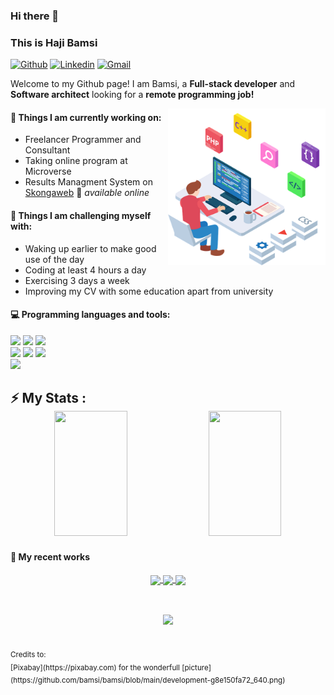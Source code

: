### Hi there 👋 
### This is Haji Bamsi

[![Github](https://img.shields.io/badge/-Github-000?style=flat&logo=Github&logoColor=white)](https://github.com/bamsi)
[![Linkedin](https://img.shields.io/badge/-LinkedIn-blue?style=flat&logo=Linkedin&logoColor=white)](https://www.linkedin.com/in/haji-bamsi-17327726/)
[![Gmail](https://img.shields.io/badge/-Gmail-c14438?style=flat&logo=Gmail&logoColor=white)](mailto:hibamsi@gmail.com)

Welcome to my Github page! I am Bamsi, a **Full-stack developer** and **Software architect** looking for a **remote programming job!**  

<img align="right" alt="img" src="https://github.com/bamsi/bamsi/blob/main/development-g8e150fa72_640.png" width="50%" height="auto" />


#### 🌱 Things I am currently working on: 
- Freelancer Programmer and Consultant
- Taking online program at Microverse
- Results Managment System on [Skongaweb](https://skongaweb.com) 🚀 *available online*

#### :muscle: Things I am challenging myself with:
- Waking up earlier to make good use of the day
- Coding at least 4 hours a day
- Exercising 3 days a week
- Improving my CV with some education apart from university

#### :computer: Programming languages and tools: 
<p>

<code><img width="10%" src="https://www.vectorlogo.zone/logos/javascript/javascript-ar21.svg"></code>
<code><img width="10%" src="https://www.vectorlogo.zone/logos/php/php-ar21.svg"></code>
<code><img width="10%" src="https://www.vectorlogo.zone/logos/angular/angular-ar21.svg"></code>
<br />
<code><img width="10%" src="https://www.vectorlogo.zone/logos/mysql/mysql-ar21.svg"></code>
<code><img width="10%" src="https://www.vectorlogo.zone/logos/postgresql/postgresql-ar21.svg"></code>
<code><img width="10%" src="https://www.vectorlogo.zone/logos/getbootstrap/getbootstrap-ar21.svg"></code>
<br />
<code><img width="10%" src="https://www.vectorlogo.zone/logos/git-scm/git-scm-ar21.svg"></code>
</p>

<h2>⚡ My Stats :
<div align="center">
  <img height="200" width="48%"  src="https://github-readme-stats-eight-theta.vercel.app/api?username=bamsi&show_icons=true&theme=default"/>
  <img height="200" width="48%" src="https://github-readme-stats.vercel.app/api/top-langs/?username=bamsi&show_icons=true&theme=default&layout=compact"/>
</div>

#### 🥇 My recent works
<div align="center">
<a href="https://github.com/bamsi/budget-app">
  <img align="center" width="48%" src="https://github-readme-stats.vercel.app/api/pin/?username=bamsi&repo=budget-app" />
</a>
<a href="https://github.com/bamsi/jukwaa">
  <img align="center" width="48%" src="https://github-readme-stats.vercel.app/api/pin/?username=bamsi&repo=jukwaa" />
</a>
<a href="https://github.com/bamsi/portfolio">
  <img align="center" width="48%" src="https://github-readme-stats.vercel.app/api/pin/?username=bamsi&repo=portfolio" />
</a>
  </div>
  <p>&nbsp;</p>
<div align="center">
  <a href="https://github.com/bamsi/skongaweb-ui">
  <img align="center" width="48%" src="https://github-readme-stats.vercel.app/api/pin/?username=bamsi&repo=skongaweb-ui" />
</a>
</div>
  <br/><br/>
<sub>Credits to: <br/>[Pixabay](https://pixabay.com) for the wonderfull [picture](https://github.com/bamsi/bamsi/blob/main/development-g8e150fa72_640.png)</sub>
